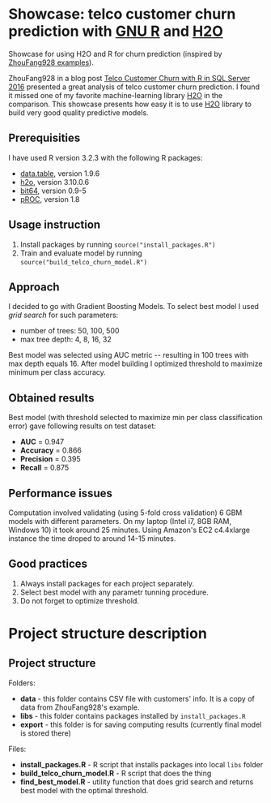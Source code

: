 # Showcase: telco customer churn prediction with [GNU R](https://www.r-project.org/) and [H2O](http://h2o.ai/)

Showcase for using H2O and R for churn prediction (inspired by [ZhouFang928 examples](https://github.com/ZhouFang928/sql-server-samples/tree/master/samples/features/r-services/Telco%20Customer%20Churn%20v1)).

ZhouFang928 in a blog post [Telco Customer Churn with R in SQL Server 2016](http://blog.revolutionanalytics.com/2016/08/telco-customer-churn-with-r-in-sql-server-2016.html) presented a great analysis of telco customer churn prediction. I found it missed one of my favorite machine-learning library [H2O](http://h2o.ai) in the comparison. This showcase presents how easy it is to use [H2O](http://h2o.ai) library to build very good quality predictive models.

## Prerequisities

I have used R version 3.2.3 with the following R packages:

* [data.table](https://cran.r-project.org/web/packages/data.table/index.html), version 1.9.6
* [h2o](http://www.h2o.ai/download/h2o/r), version 3.10.0.6
* [bit64](https://cran.r-project.org/web/packages/bit64/index.html), version 0.9-5
* [pROC](https://cran.r-project.org/web/packages/pROC/index.html), version 1.8

## Usage instruction

1. Install packages by running `source("install_packages.R")`
2. Train and evaluate model by running `source("build_telco_churn_model.R")`

## Approach

I decided to go with Gradient Boosting Models. To select best model I used *grid search* for such parameters:

* number of trees: 50, 100, 500
* max tree depth: 4, 8, 16, 32 

Best model was selected using AUC metric -- resulting in 100 trees with max depth equals 16.
After model building I optimized threshold to maximize minimum per class accuracy. 

## Obtained results

Best model (with threshold selected to maximize min per class classification error) gave following results on  test dataset:

* **AUC** = 0.947
* **Accuracy** = 0.866
* **Precision** = 0.395
* **Recall** = 0.875

## Performance issues

Computation involved validating (using 5-fold cross validation) 6 GBM models with different parameters.
On my laptop (Intel i7,  8GB RAM, Windows 10) it took around 25 minutes. Using Amazon's EC2 c4.4xlarge instance the time droped to around 14-15 minutes.

## Good practices 

1. Always install packages for each project separately.
2. Select best model with any parametr tunning procedure.
3. Do not forget to optimize threshold.

# Project structure description

## Project structure

Folders:

* **data** - this folder contains CSV file with customers' info. It is a copy of data from ZhouFang928's example.
* **libs** - this folder contains packages installed by `install_packages.R`
* **export** - this folder is for saving computing results (currently final model is stored there)

Files:

* **install_packages.R** - R script that installs packages into local `libs` folder
* **build_telco_churn_model.R** - R script that does the thing
* **find_best_model.R** - utility function that does grid search and returns best model with the optimal threshold.
